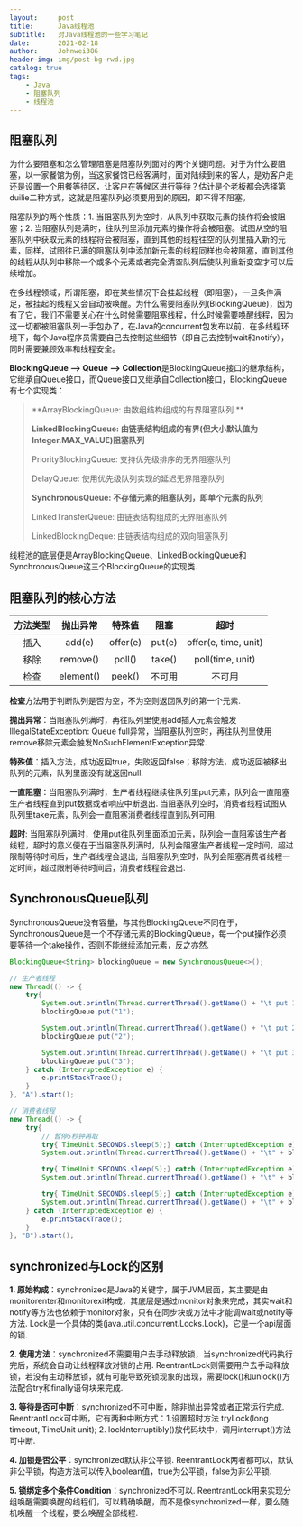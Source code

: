 ```yaml
---
layout:     post
title:      Java线程池
subtitle:   对Java线程池的一些学习笔记
date:       2021-02-18
author:     Johnwei386
header-img: img/post-bg-rwd.jpg
catalog: true
tags:
    - Java
    - 阻塞队列
    - 线程池
---
```


## 阻塞队列
为什么要阻塞和怎么管理阻塞是阻塞队列面对的两个关键问题。对于为什么要阻塞，以一家餐馆为例，当这家餐馆已经客满时，面对陆续到来的客人，是劝客户走还是设置一个用餐等待区，让客户在等候区进行等待？估计是个老板都会选择第duilie二种方式，这就是阻塞队列必须要用到的原因，即不得不阻塞。

阻塞队列的两个性质：1. 当阻塞队列为空时，从队列中获取元素的操作将会被阻塞；2. 当阻塞队列是满时，往队列里添加元素的操作将会被阻塞。试图从空的阻塞队列中获取元素的线程将会被阻塞，直到其他的线程往空的队列里插入新的元素，同样，试图往已满的阻塞队列中添加新元素的线程同样也会被阻塞，直到其他的线程从队列中移除一个或多个元素或者完全清空队列后使队列重新变空才可以后续增加。

在多线程领域，所谓阻塞，即在某些情况下会挂起线程（即阻塞），一旦条件满足，被挂起的线程又会自动被唤醒。为什么需要阻塞队列(BlockingQueue)，因为有了它，我们不需要关心在什么时候需要阻塞线程，什么时候需要唤醒线程，因为这一切都被阻塞队列一手包办了，在Java的concurrent包发布以前，在多线程环境下，每个Java程序员需要自己去控制这些细节（即自己去控制wait和notify），同时需要兼顾效率和线程安全。

**BlockingQueue --> Queue --> Collection**是BlockingQueue接口的继承结构，它继承自Queue接口，而Queue接口又继承自Collection接口，BlockingQueue有七个实现类：
> **ArrayBlockingQueue: 由数组结构组成的有界阻塞队列 **
>
> **LinkedBlockingQueue: 由链表结构组成的有界(但大小默认值为Integer.MAX_VALUE)阻塞队列**
>
> PriorityBlockingQueue: 支持优先级排序的无界阻塞队列
>
> DelayQueue:  使用优先级队列实现的延迟无界阻塞队列
>
> **SynchronousQueue: 不存储元素的阻塞队列，即单个元素的队列**
>
> LinkedTransferQueue: 由链表结构组成的无界阻塞队列
>
> LinkedBlockingDeque: 由链表结构组成的双向阻塞队列

线程池的底层便是ArrayBlockingQueue、LinkedBlockingQueue和SynchronousQueue这三个BlockingQueue的实现类.

## 阻塞队列的核心方法

| 方法类型 | 抛出异常  |  特殊值  |  阻塞  |         超时         |
| :------: | :-------: | :------: | :----: | :------------------: |
|   插入   |  add(e)   | offer(e) | put(e) | offer(e, time, unit) |
|   移除   | remove()  |  poll()  | take() |   poll(time, unit)   |
|   检查   | element() |  peek()  | 不可用 |        不可用        |

**检查**方法用于判断队列是否为空，不为空则返回队列的第一个元素.

**抛出异常**：当阻塞队列满时，再往队列里使用add插入元素会触发IllegalStateException: Queue full异常，当阻塞队列空时，再往队列里使用remove移除元素会触发NoSuchElementException异常.

**特殊值**：插入方法，成功返回true，失败返回false；移除方法，成功返回被移出队列的元素，队列里面没有就返回null.

**一直阻塞**：当阻塞队列满时，生产者线程继续往队列里put元素，队列会一直阻塞生产者线程直到put数据或者响应中断退出. 当阻塞队列空时，消费者线程试图从队列里take元素，队列会一直阻塞消费者线程直到队列可用.

**超时**: 当阻塞队列满时，使用put往队列里面添加元素，队列会一直阻塞该生产者线程，超时的意义便在于当阻塞队列满时，队列会阻塞生产者线程一定时间，超过限制等待时间后，生产者线程会退出; 当阻塞队列空时，队列会阻塞消费者线程一定时间，超过限制等待时间后，消费者线程会退出.

## SynchronousQueue队列

SynchronousQueue没有容量，与其他BlockingQueue不同在于，SynchronousQueue是一个不存储元素的BlockingQueue，每一个put操作必须要等待一个take操作，否则不能继续添加元素，反之亦然.

```java
BlockingQueue<String> blockingQueue = new SynchronousQueue<>();

// 生产者线程
new Thread(() -> {
	try{
		System.out.println(Thread.currentThread().getName() + "\t put 1");
		blockingQueue.put("1");

		System.out.println(Thread.currentThread().getName() + "\t put 2");
		blockingQueue.put("2");

		System.out.println(Thread.currentThread().getName() + "\t put 3");
		blockingQueue.put("3");
	} catch (InterruptedException e) {
		e.printStackTrace();
	}
}, "A").start();

// 消费者线程
new Thread(() -> {
	try{
		// 暂停5秒钟再取
		try{ TimeUnit.SECONDS.sleep(5);} catch (InterruptedException e) {e.printStackTrace();}
		System.out.println(Thread.currentThread().getName() + "\t" + blockingQueue.take());

		try{ TimeUnit.SECONDS.sleep(5);} catch (InterruptedException e) {e.printStackTrace();}
		System.out.println(Thread.currentThread().getName() + "\t" + blockingQueue.take());

		try{ TimeUnit.SECONDS.sleep(5);} catch (InterruptedException e) {e.printStackTrace();}
		System.out.println(Thread.currentThread().getName() + "\t" + blockingQueue.take());
	} catch (InterruptedException e) {
		e.printStackTrace();
	}
}, "B").start();
```

## synchronized与Lock的区别

**1. 原始构成**：synchronized是Java的关键字，属于JVM层面，其主要是由monitorenter和monitorexit构成，其底层是通过monitor对象来完成，其实wait和notify等方法也依赖于monitor对象，只有在同步块或方法中才能调wait或notify等方法. Lock是一个具体的类(java.util.concurrent.Locks.Lock)，它是一个api层面的锁.

**2. 使用方法**：synchronized不需要用户去手动释放锁，当synchronized代码执行完后，系统会自动让线程释放对锁的占用. ReentrantLock则需要用户去手动释放锁，若没有主动释放锁，就有可能导致死锁现象的出现，需要lock()和unlock()方法配合try和finally语句块来完成.

**3. 等待是否可中断**：synchronized不可中断，除非抛出异常或者正常运行完成. ReentrantLock可中断，它有两种中断方式：1.设置超时方法 tryLock(long timeout, TimeUnit unit); 2. lockInterruptibly()放代码块中，调用interrupt()方法可中断.

**4. 加锁是否公平**：synchronized默认非公平锁. ReentrantLock两者都可以，默认非公平锁，构造方法可以传入boolean值，true为公平锁，false为非公平锁.

**5. 锁绑定多个条件Condition**：synchronized不可以. ReentrantLock用来实现分组唤醒需要唤醒的线程们，可以精确唤醒，而不是像synchronized一样，要么随机唤醒一个线程，要么唤醒全部线程.

